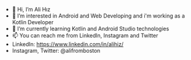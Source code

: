 - 👋 Hi, I’m Ali Hız
- 👀 I’m interested in Android and Web Developing and i'm working as a Kotlin Developer
- 🌱 I’m currently learning Kotlin and Android Studio technologies
- 📫 You can reach me from LinkedIn, Instagram and Twitter
- LinkedIn: https://www.linkedin.com/in/alihiz/
- Instagram, Twitter: @alifromboston

<!---
AliHiz1/AliHiz1 is a ✨ special ✨ repository because its `README.md` (this file) appears on your GitHub profile.
You can click the Preview link to take a look at your changes.
--->
